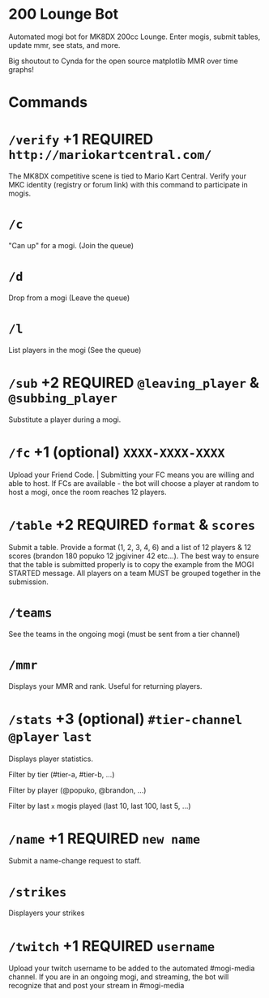 # 200 Lounge Bot

Automated mogi bot for MK8DX 200cc Lounge. Enter mogis, submit tables, update mmr, see stats, and more.

Big shoutout to Cynda for the open source matplotlib MMR over time graphs!

# Commands

# `/verify` +1 REQUIRED `http://mariokartcentral.com/`

The MK8DX competitive scene is tied to Mario Kart Central. Verify your MKC identity (registry or forum link) with this command to participate in mogis.

# `/c`

"Can up" for a mogi. (Join the queue)

# `/d`

Drop from a mogi (Leave the queue)

# `/l`

List players in the mogi (See the queue)

# `/sub` +2 REQUIRED `@leaving_player` & `@subbing_player`

Substitute a player during a mogi.

# `/fc` +1 (optional) `XXXX-XXXX-XXXX`

Upload your Friend Code. | Submitting your FC means you are willing and able to host. If FCs are available - the bot will choose a player at random to host a mogi, once the room reaches 12 players.


# `/table` +2 REQUIRED `format` & `scores`

Submit a table. Provide a format (1, 2, 3, 4, 6) and a list of 12 players & 12 scores (brandon 180 popuko 12 jpgiviner 42 etc...). The best way to ensure that the table is submitted properly is to copy the example from the MOGI STARTED message. All players on a team MUST be grouped together in the submission.

# `/teams`

See the teams in the ongoing mogi (must be sent from a tier channel)

# `/mmr`

Displays your MMR and rank. Useful for returning players.

# `/stats` +3 (optional) `#tier-channel` `@player` `last`

Displays player statistics. 

Filter by tier (#tier-a, #tier-b, ...)

Filter by player (@popuko, @brandon, ...)

Filter by last `x` mogis played (last 10, last 100, last 5, ...)

# `/name` +1 REQUIRED `new name`

Submit a name-change request to staff.

# `/strikes`

Displayers your strikes

# `/twitch` +1 REQUIRED `username`

Upload your twitch username to be added to the automated #mogi-media channel. If you are in an ongoing mogi, and streaming, the bot will recognize that and post your stream in #mogi-media